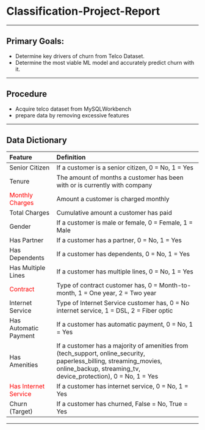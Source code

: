 # Classification-Project-Report
---
## Primary Goals: 
- Determine key drivers of churn from Telco Dataset. 
- Determine the most viable ML model and accurately predict churn with it.
---
## Procedure
- Acquire telco dataset from MySQLWorkbench
- prepare data by removing excessive features
---
## Data Dictionary
| Feature | Definition | 
| :- | :- |
| Senior Citizen | If a customer is a senior citizen, 0 = No, 1 = Yes |
| Tenure | The amount of months a customer has been with or is currently with company |
| <font color='red'>Monthly Charges</font> | Amount a customer is charged monthly |
| Total Charges | Cumulative amount a customer has paid |
| Gender | If a customer is male or female, 0 = Female, 1 = Male |
| Has Partner | If a customer has a partner, 0 = No, 1 = Yes |
| Has Dependents | If a customer has dependents, 0 = No, 1 = Yes |
| Has Multiple Lines | If a customer has multiple lines, 0 = No, 1 = Yes |
| <font color='red'>Contract</font> | Type of contract customer has, 0 = Month-to-month, 1 = One year, 2 = Two year|
| Internet Service | Type of Internet Service customer has, 0 = No internet service, 1 = DSL, 2 = Fiber optic |
| Has Automatic Payment | If a customer has automatic payment, 0 = No, 1 = Yes |
| Has Amenities | If a customer has a majority of amenities from (tech_support, online_security, paperless_billing, streaming_movies, online_backup, streaming_tv, device_protection), 0 = No, 1 = Yes |
| <font color='red'>Has Internet Service</font> | If a customer has internet service, 0 = No, 1 = Yes |
| Churn (Target) | If a customer has churned, False = No, True = Yes |
---
